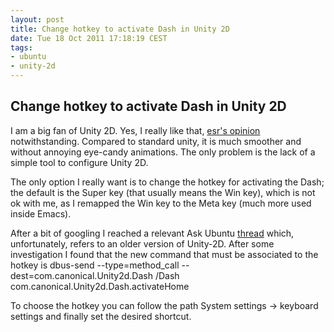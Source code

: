 ```yaml
---
layout: post
title: Change hotkey to activate Dash in Unity 2D
date: Tue 18 Oct 2011 17:18:19 CEST
tags:
- ubuntu
- unity-2d
---
```


## Change hotkey to activate Dash in Unity 2D

I am a big fan of Unity 2D. Yes, I really like that, [esr's opinion]()
notwithstanding. Compared to standard unity, it is much smoother and without
annoying eye-candy animations. The only problem is the lack of a simple tool
to configure Unity 2D.

The only option I really want is to change the hotkey for activating the Dash;
the default is the Super key (that usually means the Win key), which is not ok
with me, as I remapped the Win key to the Meta key (much more used inside
Emacs).

After a bit of googling I reached a relevant Ask Ubuntu
[thread](http://askubuntu.com/questions/21934/how-to-change-the-binding-of-windows-key-which-runs-unitys-dash)
which, unfortunately, refers to an older version of Unity-2D. After some
investigation I found that the new command that must be associated to the
hotkey is
    dbus-send --type=method_call  --dest=com.canonical.Unity2d.Dash /Dash com.canonical.Unity2d.Dash.activateHome

To choose the hotkey you can follow the path System settings ->  keyboard
settings and finally set the desired shortcut.
